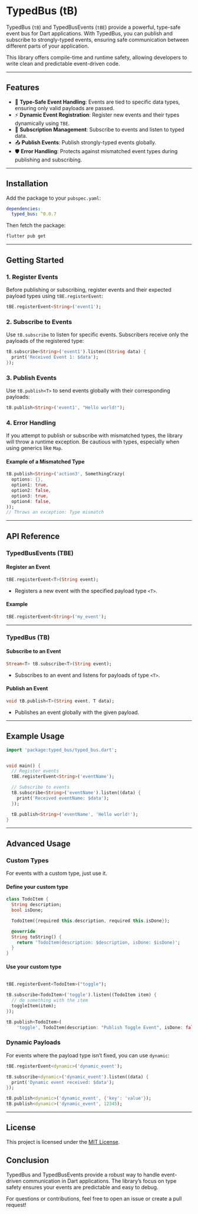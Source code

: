 
# **TypedBus (tB)**

TypedBus (`tB`) and TypedBusEvents (`tBE`) provide a powerful, type-safe event bus for Dart applications. With TypedBus, you can publish and subscribe to strongly-typed events, ensuring safe communication between different parts of your application.

This library offers compile-time and runtime safety, allowing developers to write clean and predictable event-driven code.

---

## **Features**

- 🎯 **Type-Safe Event Handling**: Events are tied to specific data types, ensuring only valid payloads are passed.
- ⚡ **Dynamic Event Registration**: Register new events and their types dynamically using `TBE`.
- 🔔 **Subscription Management**: Subscribe to events and listen to typed data.
- 📤 **Publish Events**: Publish strongly-typed events globally.
- 🛡️ **Error Handling**: Protects against mismatched event types during publishing and subscribing.

---

## **Installation**

Add the package to your `pubspec.yaml`:

```yaml
dependencies:
  typed_bus: ^0.0.7
```

Then fetch the package:

```bash
flutter pub get
```

---

## **Getting Started**

### **1. Register Events**

Before publishing or subscribing, register events and their expected payload types using `tBE.registerEvent`:

```dart
tBE.registerEvent<String>('event1');
```

### **2. Subscribe to Events**

Use `tB.subscribe` to listen for specific events. Subscribers receive only the payloads of the registered type:

```dart
tB.subscribe<String>('event1').listen((String data) {
  print('Received Event 1: $data');
});
```

### **3. Publish Events**

Use `tB.publish<T>` to send events globally with their corresponding payloads:

```dart
tB.publish<String>('event1', "Hello world!"); 
```

### **4. Error Handling**

If you attempt to publish or subscribe with mismatched types, the library will throw a runtime exception. Be cautious with types, especially when using generics like `Map`.

#### **Example of a Mismatched Type**
```dart
tB.publish<String>('action3', SomethingCrazy(
  options: {},
  option1: true,
  option2: false,
  option3: true,
  option4: false,
));
// Throws an exception: Type mismatch
```

---

## **API Reference**

### **TypedBusEvents (TBE)**

#### **Register an Event**
```dart
tBE.registerEvent<T>(String event);
```
- Registers a new event with the specified payload type `<T>`.

#### **Example**
```dart
tBE.registerEvent<String>('my_event');
```

---

### **TypedBus (TB)**

#### **Subscribe to an Event**
```dart
Stream<T> tB.subscribe<T>(String event);
```
- Subscribes to an event and listens for payloads of type `<T>`.

#### **Publish an Event**
```dart
void tB.publish<T>(String event, T data);
```
- Publishes an event globally with the given payload.

---

## **Example Usage**

```dart
import 'package:typed_bus/typed_bus.dart';


void main() {
  // Register events
  tBE.registerEvent<String>('eventName');

  // Subscribe to events
  tB.subscribe<String>('eventName').listen((data) {
    print('Received eventName: $data');
  });

  tB.publish<String>('eventName', 'Hello world!');  
}
```

---

## **Advanced Usage**

### **Custom Types**

For events with a custom type, just use it. 

#### Define your custom type
```dart
class TodoItem {
  String description;
  bool isDone;

  TodoItem({required this.description, required this.isDone});

  @override
  String toString() {
    return 'TodoItem(description: $description, isDone: $isDone)';
  }
}
```

#### Use your custom type
```dart

tBE.registerEvent<TodoItem>("toggle");

tB.subscribe<TodoItem>('toggle').listen((TodoItem item) {
  // do something with the item
  toggleItem(item);
});

tB.publish<TodoItem>(
    'toggle', TodoItem(description: "Publish Toggle Event", isDone: false));
```


### **Dynamic Payloads**

For events where the payload type isn’t fixed, you can use `dynamic`:

```dart
tBE.registerEvent<dynamic>('dynamic_event');

tB.subscribe<dynamic>('dynamic_event').listen((data) {
  print('Dynamic event received: $data');
});

tB.publish<dynamic>('dynamic_event', {'key': 'value'});
tB.publish<dynamic>('dynamic_event', 12345);
```

---

## **License**

This project is licensed under the [MIT License](LICENSE).

## **Conclusion**

TypedBus and TypedBusEvents provide a robust way to handle event-driven communication in Dart applications. The library’s focus on type safety ensures your events are predictable and easy to debug.

For questions or contributions, feel free to open an issue or create a pull request!
